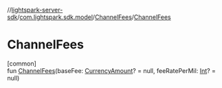 //[lightspark-server-sdk](../../../index.md)/[com.lightspark.sdk.model](../index.md)/[ChannelFees](index.md)/[ChannelFees](-channel-fees.md)

# ChannelFees

[common]\
fun [ChannelFees](-channel-fees.md)(baseFee: [CurrencyAmount](../-currency-amount/index.md)? = null, feeRatePerMil: [Int](https://kotlinlang.org/api/latest/jvm/stdlib/kotlin/-int/index.html)? = null)
